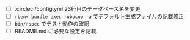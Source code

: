 - [ ] .circleci/config.yml 23行目のデータベース名を変更
- [ ] `rbenv bundle exec rubocop -a`  でデフォルト生成ファイルの記載修正
- [ ] `bin/rspec`  でテスト動作の確認
- [ ] README.md に必要な設定を記載
